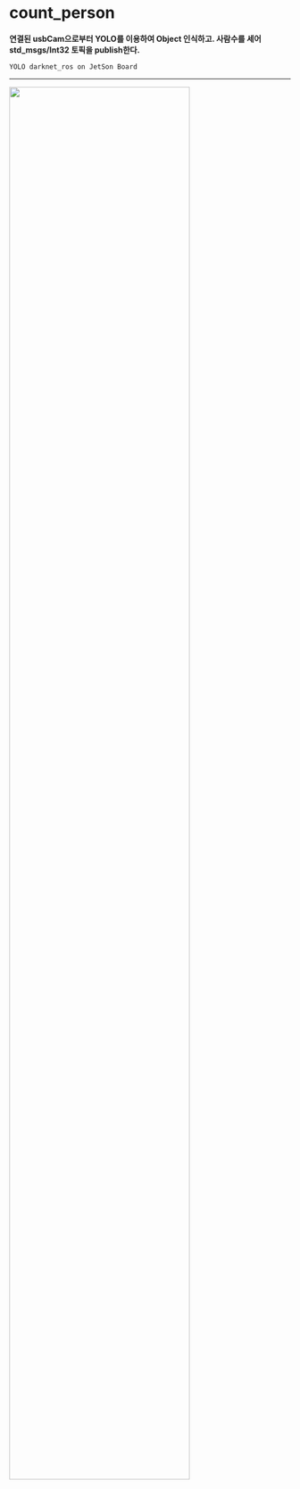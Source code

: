 # count_person
**연결된 usbCam으로부터 YOLO를 이용하여 Object 인식하고. 사람수를 세어 std_msgs/Int32 토픽을 publish한다.**

    YOLO darknet_ros on JetSon Board
<hr/>

<img src="https://user-images.githubusercontent.com/62216628/119596640-88e3f500-be1a-11eb-9433-369c1b09a1dd.png" width="80%" align="center">
